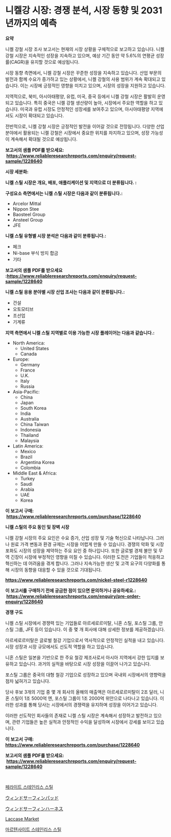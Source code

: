 <p><h1>니켈강 시장: 경쟁 분석, 시장 동향 및 2031년까지의 예측</h1></p><p><strong>요약</strong></p>
<p><p>니켈 강철 시장 조사 보고서는 현재의 시장 상황을 구체적으로 보고하고 있습니다. 니켈 강철 시장은 지속적인 성장을 지속하고 있으며, 예상 기간 동안 약 5.6%의 연평균 성장률(CAGR)을 유지할 것으로 예상됩니다.</p><p>시장 동향 측면에서, 니켈 강철 시장은 꾸준한 성장을 지속하고 있습니다. 산업 부문의 발전과 함께 수요가 증가하고 있는 상황에서, 니켈 강철의 사용 범위가 계속 확대되고 있습니다. 이는 시장에 긍정적인 영향을 미치고 있으며, 시장의 성장을 지원하고 있습니다.</p><p>지역적으로, 북미, 아시아태평양, 유럽, 미국, 중국 등에서 니켈 강철 시장은 활발히 운영되고 있습니다. 특히 중국은 니켈 강철 생산량이 높아, 시장에서 주요한 역할을 하고 있습니다. 미국과 유럽 시장도 안정적인 성장세를 보여주고 있으며, 아시아태평양 지역에서도 시장이 확대되고 있습니다. </p><p>전반적으로, 니켈 강철 시장은 긍정적인 발전을 이어갈 것으로 전망됩니다. 다양한 산업 분야에서 활용되는 니켈 강철은 시장에서 중요한 위치를 차지하고 있으며, 성장 가능성이 계속해서 확대될 것으로 예상됩니다.</p></p>
<p><strong>보고서의 샘플 PDF를 받으세요: &nbsp;<a href="https://www.reliableresearchreports.com/enquiry/request-sample/1228640">https://www.reliableresearchreports.com/enquiry/request-sample/1228640</a></strong></p>
<p><strong>시장 세분화:</strong></p>
<p><strong> 니켈 스틸 시장은 개요, 배포, 애플리케이션 및 지역으로 더 분류됩니다. :</strong></p>
<p><strong>구성요소 측면에서는 니켈 스틸 시장은 다음과 같이 분류됩니다.:</strong></p>
<p><ul><li>Arcelor Mittal</li><li>Nippon Stee</li><li>Baosteel Group</li><li>Ansteel Group</li><li>JFE</li></ul></p>
<p><strong> 니켈 스틸 유형별 시장 분석은 다음과 같이 분류됩니다.:</strong></p>
<p><ul><li>페크</li><li>Ni-base 부식 방지 합금</li><li>기타</li></ul></p>
<p><strong>보고서의 샘플 PDF를 받으세요 :<a href="https://www.reliableresearchreports.com/enquiry/request-sample/1228640">https://www.reliableresearchreports.com/enquiry/request-sample/1228640</a></strong></p>
<p><strong> 니켈 스틸 응용 분야별 시장 산업 조사는 다음과 같이 분류됩니다.:</strong></p>
<p><ul><li>건설</li><li>오토모티브</li><li>조선업</li><li>기계류</li></ul></p>
<p><strong>지역 측면에서 니켈 스틸 지역별로 이용 가능한 시장 플레이어는 다음과 같습니다.:</strong></p>
<p><ul>
    <li>
        North America:
        <ul>
            <li>United States</li>
            <li>Canada</li>
        </ul>
    </li>
    <li>
        Europe:
        <ul>
            <li>Germany</li>
            <li>France</li>
            <li>U.K.</li>
            <li>Italy</li>
            <li>Russia</li>
        </ul>
    </li>
    <li>
        Asia-Pacific:
        <ul>
            <li>China</li>
            <li>Japan</li>
            <li>South Korea</li>
            <li>India</li>
            <li>Australia</li>
            <li>China Taiwan</li>
            <li>Indonesia</li>
            <li>Thailand</li>
            <li>Malaysia</li>
        </ul>
    </li>
    <li>
        Latin America:
        <ul>
            <li>Mexico</li>
            <li>Brazil</li>
            <li>Argentina Korea</li>
            <li>Colombia</li>
        </ul>
    </li>
    <li>
        Middle East & Africa:
        <ul>
            <li>Turkey</li>
            <li>Saudi</li>
            <li>Arabia</li>
            <li>UAE</li>
            <li>Korea</li>
        </ul>
    </li>
    </ul></p>
<p><strong>이 보고서 구매: &nbsp;<a href="https://www.reliableresearchreports.com/purchase/1228640">https://www.reliableresearchreports.com/purchase/1228640</a></strong></p>
<p><strong>니켈 스틸의 주요 동인 및 장벽 시장</strong></p>
<p><p>니켈 강철 시장의 주요 요인은 수요 증가, 산업 성장 및 기술 혁신으로 나타납니다. 그러나 원료 가격 변동과 환경 규제는 시장을 어렵게 만들 수 있습니다. 경쟁의 악화 및 시장 포화도 시장의 성장을 제약하는 주요 요인 중 하나입니다. 또한 글로벌 경제 불안 및 무역 긴장이 시장에 부정적인 영향을 미칠 수 있습니다. 이러한 도전은 기업들이 적응하고 혁신하는 데 어려움을 겪게 합니다. 그러나 지속가능한 생산 및 고객 요구의 다양화를 통해 시장의 동향을 대응할 수 있을 것으로 기대됩니다.</p></p>
<p><strong><a href="https://www.reliableresearchreports.com/nickel-steel-r1228640">https://www.reliableresearchreports.com/nickel-steel-r1228640</a></strong></p>
<p><strong>이 보고서를 구매하기 전에 궁금한 점이 있으면 문의하거나 공유하세요.: &nbsp;<a href="https://www.reliableresearchreports.com/enquiry/pre-order-enquiry/1228640">https://www.reliableresearchreports.com/enquiry/pre-order-enquiry/1228640</a></strong></p>
<p><strong>경쟁 구도</strong></p>
<p><p>니켈 스틸 시장에서 경쟁력 있는 기업들로 아르세로르미탈, 니혼 스틸, 포스틸 그룹, 안스틸 그룹, JFE 등이 있습니다. 이 중 몇 개 회사에 대해 상세한 정보를 제공하겠습니다.</p><p>아르세로르미탈은 글로벌 철강 기업으로서 역사적으로 안정적인 실적을 내고 있습니다. 시장 성장과 시장 규모에서도 선도적 역할을 하고 있습니다.</p><p>니혼 스틸은 일본을 기반으로 한 주요 철강 제조사로서 아시아 지역에서 강한 입지를 보유하고 있습니다. 과거의 실적을 바탕으로 시장 성장을 이끌어 나가고 있습니다.</p><p>포스틸 그룹은 중국의 대형 철강 기업으로 성장하고 있으며 국내외 시장에서의 영향력을 점차 넓혀가고 있습니다.</p><p>당사 후보 3개의 기업 중 몇 개 회사의 올해의 매출액은 아르세로르미탈이 2조 달러, 니혼 스틸이 1조 5000억 엔, 포스틸 그룹이 1조 2000억 위안으로 나타나고 있습니다. 이러한 성과를 통해 당사는 시장에서의 경쟁력을 유지하며 성장을 이어가고 있습니다. </p><p>이러한 선도적인 회사들의 존재로 니켈 스틸 시장은 계속해서 성장하고 발전하고 있으며, 관련 기업들은 높은 실적과 안정적인 수익을 달성하며 시장에서 강세를 보이고 있습니다.</p></p>
<p><strong>이 보고서 구매: &nbsp; <a href="https://www.reliableresearchreports.com/purchase/1228640">https://www.reliableresearchreports.com/purchase/1228640</a></strong></p>
<p><strong>보고서의 샘플 PDF를 받으세요: &nbsp;<a href="https://www.reliableresearchreports.com/enquiry/request-sample/1228640">https://www.reliableresearchreports.com/enquiry/request-sample/1228640</a></strong><strong></strong></p>
<p>&nbsp;</p>
<p><p><a href="https://github.com/vsap75a286l/Market-Research-Report-List-1/blob/main/887976830065.md">페라이트 스테인리스 스틸</a></p><p><a href="https://github.com/joaejkdzgyljvo6/Market-Research-Report-List-1/blob/main/207723632878.md">ウィンドサーフィンパッド</a></p><p><a href="https://github.com/ppmazlotr77499/Market-Research-Report-List-1/blob/main/323989532877.md">ウィンドサーフィンハーネス</a></p><p><a href="https://issuu.com/reportprime-2/docs/laccase-market-size-2030.pptx">Laccase Market</a></p><p><a href="https://github.com/Maeennan456456/Market-Research-Report-List-1/blob/main/990970330066.md">마르텐사이트 스테인리스 스틸</a></p></p>